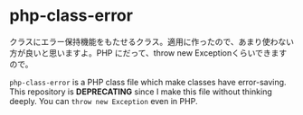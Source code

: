 # php-class-error
クラスにエラー保持機能をもたせるクラス。適用に作ったので、あまり使わない方が良いと思いますよ。PHP にだって、throw new Exceptionくらいできますので。

`php-class-error` is a PHP class file which make classes have error-saving. This repository is __DEPRECATING__ since I make this file without thinking deeply. You can `throw new Exception` even in PHP.

